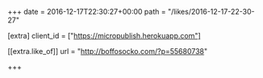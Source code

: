 +++
date = 2016-12-17T22:30:27+00:00
path = "/likes/2016-12-17-22-30-27"

[extra]
client_id = ["https://micropublish.herokuapp.com"]

[[extra.like_of]]
url = "http://boffosocko.com/?p=55680738"

+++

